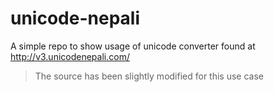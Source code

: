 # unicode-nepali

A simple repo to show usage of unicode converter found at http://v3.unicodenepali.com/

> The source has been slightly modified for this use case

